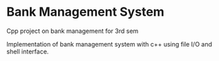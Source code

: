 # ﻿Bank Management System

Cpp project on bank management for 3rd sem

Implementation of bank management system with c++ using file I/O and shell interface.
